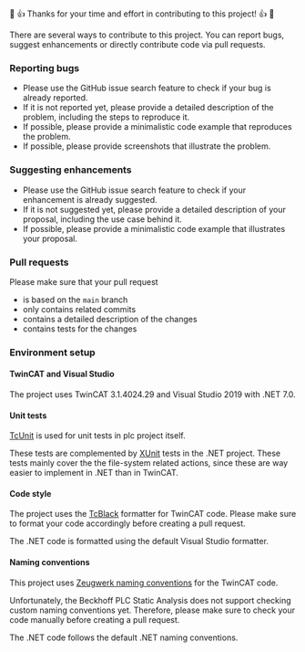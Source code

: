 :blue_heart: :+1: Thanks for your time and effort in contributing to this project! :+1: :blue_heart: 

There are several ways to contribute to this project. You can report bugs, suggest enhancements or directly contribute code via pull requests.

### Reporting bugs
 
* Please use the GitHub issue search feature to check if your bug is already reported.
* If it is not reported yet, please provide a detailed description of the problem, including the steps to reproduce it.
* If possible, please provide a minimalistic code example that reproduces the problem.
* If possible, please provide screenshots that illustrate the problem.
  
### Suggesting enhancements

* Please use the GitHub issue search feature to check if your enhancement is already suggested.
* If it is not suggested yet, please provide a detailed description of your proposal, including the use case behind it.
* If possible, please provide a minimalistic code example that illustrates your proposal.

### Pull requests

Please make sure that your pull request 
  * is based on the `main` branch
  * only contains related commits
  * contains a detailed description of the changes
  * contains tests for the changes


### Environment setup

#### TwinCAT and Visual Studio 
The project uses TwinCAT 3.1.4024.29 and Visual Studio 2019 with .NET 7.0. 

#### Unit tests

[TcUnit](https://tcunit.org/) is used for unit tests in plc project itself.

These tests are complemented by [XUnit](https://xunit.net/) tests in the .NET project. These tests mainly cover the the file-system related actions, since these are way easier to implement in .NET than in TwinCAT.

#### Code style

The project uses the [TcBlack](https://github.com/Roald87/TcBlack) formatter for TwinCAT code. Please make sure to format your code accordingly before creating a pull request. 

The .NET code is formatted using the default Visual Studio formatter.

#### Naming conventions

This project uses [Zeugwerk naming conventions](https://doc.zeugwerk.dev/contribute/contribute_code.html#naming-conventions) for the TwinCAT code.

Unfortunately, the Beckhoff PLC Static Analysis does not support checking custom naming conventions yet. Therefore, please make sure to check your code manually before creating a pull request.

The .NET code follows the default .NET naming conventions.